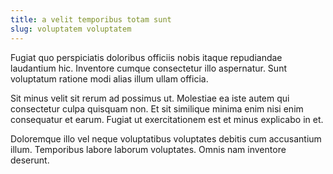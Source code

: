 ```yaml
---
title: a velit temporibus totam sunt
slug: voluptatem voluptatem
---
```


Fugiat quo perspiciatis doloribus officiis nobis itaque repudiandae laudantium hic. Inventore cumque consectetur illo aspernatur. Sunt voluptatum ratione modi alias illum ullam officia.

Sit minus velit sit rerum ad possimus ut. Molestiae ea iste autem qui consectetur culpa quisquam non. Et sit similique minima enim nisi enim consequatur et earum. Fugiat ut exercitationem est et minus explicabo in et.

Doloremque illo vel neque voluptatibus voluptates debitis cum accusantium illum. Temporibus labore laborum voluptates. Omnis nam inventore deserunt.
